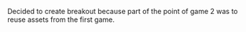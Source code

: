 Decided to create breakout because part of the point of game 2 was to reuse assets from the first game.
